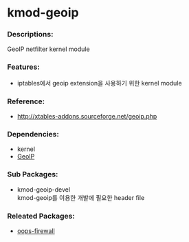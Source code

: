 # kmod-geoip

### Descriptions:

GeoIP netfilter kernel module

### Features:

* iptables에서 geoip extension을 사용하기 위한 kernel module

### Reference:
* http://xtables-addons.sourceforge.net/geoip.php

### Dependencies:
* kernel
* [GeoIP](pkg-base-GeoIP.md)

### Sub Packages:

* kmod-geoip-devel  
  kmod-geoip를 이용한 개발에 필요한 header file

### Releated Packages:
* [oops-firewall](pkg-core-oops-firewall.md)